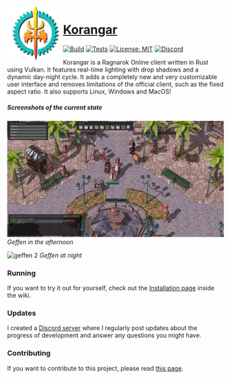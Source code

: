 <img align="left" alt="" src=".github/logo.png" height="130" />

# [Korangar](https://github.com/vE5li/korangar)

[![Build](https://github.com/ve5li/korangar/workflows/Build/badge.svg)](https://github.com/ve5li/korangar/actions?query=workflow%3ABuild)
[![Tests](https://github.com/ve5li/korangar/workflows/Tests/badge.svg)](https://github.com/ve5li/korangar/actions?query=workflow%3ATests)
[![License: MIT](https://img.shields.io/badge/License-MIT-green.svg)](https://opensource.org/licenses/MIT)
[![Discord](https://img.shields.io/discord/1010572689536204931?label=discord)](https://discord.gg/2CqRZsvKja)

Korangar is a Ragnarok Online client written in Rust using Vulkan. It features real-time lighting with drop shadows and a dynamic day-night cycle. It adds a completely new and very customizable user interface and removes limitations of the official client, such as the fixed aspect ratio. It also supports Linux, Windows and MacOS!

##### Screenshots of the current state
![geffen 1](.github/geffen_1.png)
*Geffen in the afternoon*

![geffen 2](.github/geffen_2.png)
*Geffen at night*

### Running
If you want to try it out for yourself, check out the [Installation page](https://github.com/vE5li/korangar/wiki/Installation) inside the wiki.

### Updates
I created a [Discord server](https://discord.gg/2CqRZsvKja) where I regularly post updates about the progress of development and answer any questions you might have.

### Contributing
If you want to contribute to this project, please read [this page](https://github.com/vE5li/korangar/wiki/Contributing).
